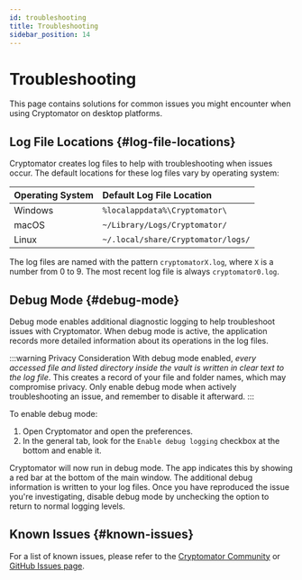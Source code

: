 ```yaml
---
id: troubleshooting
title: Troubleshooting
sidebar_position: 14
---
```


# Troubleshooting

This page contains solutions for common issues you might encounter when using Cryptomator on desktop platforms.

## Log File Locations {#log-file-locations}

Cryptomator creates log files to help with troubleshooting when issues occur.
The default locations for these log files vary by operating system:

| Operating System | Default Log File Location                    |
| :--------------- | :------------------------------------------- |
| Windows          | `%localappdata%\Cryptomator\`                |
| macOS            | `~/Library/Logs/Cryptomator/`                |
| Linux            | `~/.local/share/Cryptomator/logs/`           |

The log files are named with the pattern `cryptomatorX.log`, where `X` is a number from 0 to 9.
The most recent log file is always `cryptomator0.log`.


## Debug Mode {#debug-mode}

Debug mode enables additional diagnostic logging to help troubleshoot issues with Cryptomator. When debug mode is active, the application records more detailed information about its operations in the log files.

:::warning Privacy Consideration
With debug mode enabled, _every accessed file and listed directory inside the vault is written in clear text to the log file_. This creates a record of your file and folder names, which may compromise privacy. Only enable debug mode when actively troubleshooting an issue, and remember to disable it afterward.
:::

To enable debug mode:

1. Open Cryptomator and open the preferences.
2. In the general tab, look for the `Enable debug logging` checkbox at the bottom and enable it.

Cryptomator will now run in debug mode. The app indicates this by showing a red bar at the bottom of the main window.
The additional debug information is written to your log files.
Once you have reproduced the issue you're investigating, disable debug mode by unchecking the option to return to normal logging levels.

## Known Issues {#known-issues}

For a list of known issues, please refer to the [Cryptomator Community](https://community.cryptomator.org/c/help/known-issues/16) or [GitHub Issues page](https://github.com/cryptomator/cryptomator/issues).
